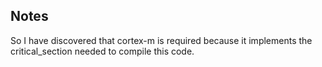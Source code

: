 
## Notes

So I have discovered that cortex-m is required because it implements the critical_section needed to compile this code. 